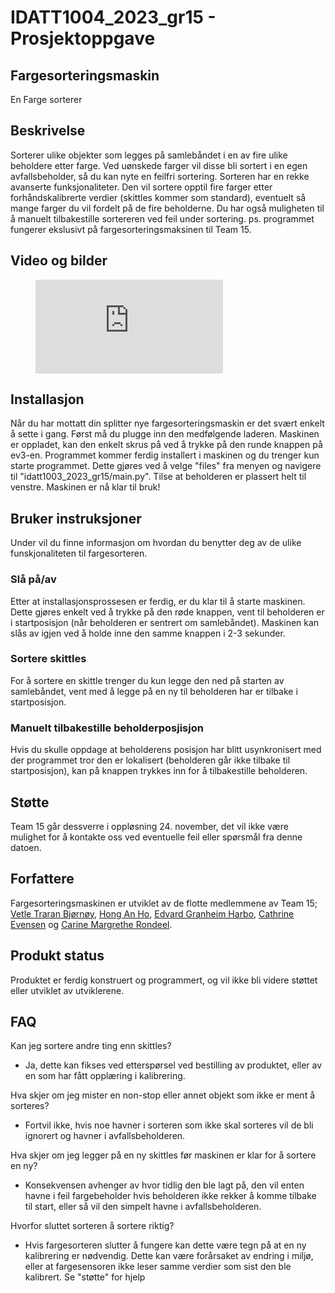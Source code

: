 # IDATT1004_2023_gr15 - Prosjektoppgave


## Fargesorteringsmaskin
En Farge sorterer

## Beskrivelse
Sorterer ulike objekter som legges på samlebåndet i en av fire ulike beholdere etter farge. Ved uønskede farger vil disse bli sortert i en egen avfallsbeholder, så du kan nyte en feilfri sortering. Sorteren har en rekke avanserte funksjonaliteter. Den vil sortere opptil fire farger etter forhåndskalibrerte verdier (skittles kommer som standard), eventuelt så mange farger du vil fordelt på de fire beholderne. Du har også muligheten til å manuelt tilbakestille sortereren ved feil under sortering. ps. programmet fungerer ekslusivt på fargesorteringsmaksinen til Team 15.


## Video og bilder
<figure class="video_container">
  <iframe src="https://gitlab.stud.idi.ntnu.no/carinemr/idatt1004_2023_gr15-prosjektoppgave/-/blob/main/Media/10000000_24234439519504156_1795635800846122043_n.mp4?ref_type=heads" frameborder="0" allowfullscreen="true"> 
</iframe>
</figure>


## Installasjon
Når du har mottatt din splitter nye fargesorteringsmaskin er det svært enkelt å sette i gang. Først må du plugge inn den medfølgende laderen. Maskinen er oppladet, kan den enkelt skrus på ved å trykke på den runde knappen på ev3-en. Programmet kommer ferdig installert i maskinen og du trenger kun starte programmet. Dette gjøres ved å velge "files" fra menyen og navigere til "idatt1003_2023_gr15/main.py". Tilse at beholderen er plassert helt til venstre. Maskinen er nå klar til bruk!


## Bruker instruksjoner
Under vil du finne informasjon om hvordan du benytter deg av de ulike funskjonaliteten til fargesorteren.


### Slå på/av
Etter at installasjonsprossesen er ferdig, er du klar til å starte maskinen. Dette gjøres enkelt ved å trykke på den røde knappen, vent til beholderen er i startposisjon (når beholderen er sentrert om samlebåndet). Maskinen kan slås av igjen ved å holde inne den samme knappen i 2-3 sekunder.


### Sortere skittles
For å sortere en skittle trenger du kun legge den ned på starten av samlebåndet, vent med å legge på en ny til beholderen har er tilbake i startposisjon.


### Manuelt tilbakestille beholderposjisjon
Hvis du skulle oppdage at beholderens posisjon har blitt usynkronisert med der programmet tror den er lokalisert (beholderen går ikke tilbake til startposisjon), kan på knappen trykkes inn for å tilbakestille beholderen.


## Støtte
Team 15 går dessverre i oppløsning 24. november, det vil ikke være mulighet for å kontakte oss ved eventuelle feil eller spørsmål fra denne datoen.


## Forfattere
Fargesorteringsmaskinen er utviklet av de flotte medlemmene av Team 15; [Vetle Traran Bjørnøy](https://gitlab.stud.idi.ntnu.no/carinemr/idatt1004_2023_gr15-prosjektoppgave/-/wikis/About-team/Vetle%20Traran%20Bjørnøy), [Hong An Ho](https://gitlab.stud.idi.ntnu.no/carinemr/idatt1004_2023_gr15-prosjektoppgave/-/wikis/About-team/Hong-An-Ho), [Edvard Granheim Harbo](https://gitlab.stud.idi.ntnu.no/carinemr/idatt1004_2023_gr15-prosjektoppgave/-/wikis/About-team/Edvard-Granheim-Harbo), [Cathrine Evensen](https://gitlab.stud.idi.ntnu.no/carinemr/idatt1004_2023_gr15-prosjektoppgave/-/wikis/About-team/Cathrine-Evensen) og [Carine Margrethe Rondeel](https://gitlab.stud.idi.ntnu.no/carinemr/idatt1004_2023_gr15-prosjektoppgave/-/wikis/About-team/Carine-Margrethe-Rondeel).


## Produkt status
Produktet er ferdig konstruert og programmert, og vil ikke bli videre støttet eller utviklet av utviklerene.


## FAQ
Kan jeg sortere andre ting enn skittles?
 - Ja, dette kan fikses ved etterspørsel ved bestilling av produktet, eller av en som har fått opplæring i kalibrering.

Hva skjer om jeg mister en non-stop eller annet objekt som ikke er ment å sorteres?
 - Fortvil ikke, hvis noe havner i sorteren som ikke skal sorteres vil de bli ignorert og havner i avfallsbeholderen.

Hva skjer om jeg legger på en ny skittles før maskinen er klar for å sortere en ny?
 - Konsekvensen avhenger av hvor tidlig den ble lagt på, den vil enten havne i feil fargebeholder hvis beholderen ikke rekker å komme tilbake til start, eller så vil den simpelt havne i avfallsbeholderen. 

Hvorfor sluttet sorteren å sortere riktig?
 - Hvis fargesorteren slutter å fungere kan dette være tegn på at en ny kalibrering er nødvendig. Dette kan være forårsaket av endring i miljø, eller at fargesensoren ikke leser samme verdier som sist den ble kalibrert. Se "støtte" for hjelp